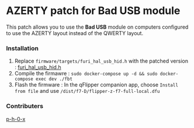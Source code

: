 # AZERTY patch for **Bad USB** module

This patch allows you to use the **Bad USB** module on computers configured to use the AZERTY layout instead of the QWERTY layout.

### Installation
1. Replace `firmware/targets/furi_hal_usb_hid.h` with the patched version : [furi_hal_usb_hid.h](furi_hal_usb_hid.h)
2. Compile the firmawre : `sudo docker-compose up -d && sudo docker-compose exec dev ./fbt`
3. Flash the firmware : In the qFlipper companion app, choose `Install from file` and use `/dist/f7-D/flipper-z-f7-full-local.dfu`

### Contributers

[p-h-0-x](https://github.com/p-h-0-x)
